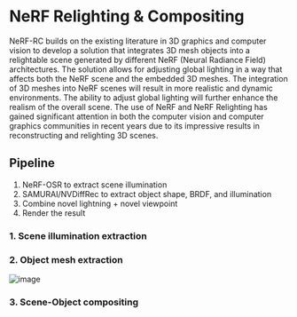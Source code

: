 # NeRF Relighting & Compositing
NeRF-RC builds on the existing literature in 3D graphics and computer vision to develop a solution that integrates 3D mesh objects into a relightable scene generated by different NeRF (Neural Radiance Field) architectures. The solution allows for adjusting global lighting in a way that affects both the NeRF scene and the embedded 3D meshes. The integration of 3D meshes into NeRF scenes will result in more realistic and dynamic environments. The ability to adjust global lighting will further enhance the realism of the overall scene. The use of NeRF and NeRF Relighting has gained significant attention in both the computer vision and computer graphics communities in recent years due to its impressive results in reconstructing and relighting 3D scenes.

## Pipeline
1. NeRF-OSR to extract scene illumination
2. SAMURAI/NVDiffRec to extract object shape, BRDF, and illumination
3. Combine novel lightning + novel viewpoint
4. Render the result

### 1. Scene illumination extraction
### 2. Object mesh extraction
![image](https://user-images.githubusercontent.com/20493629/216842943-edb20743-04ec-4c84-9991-63c31aaa75d4.png)

### 3. Scene-Object compositing
